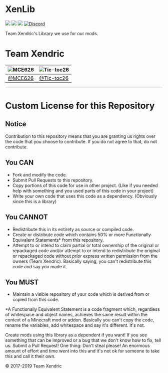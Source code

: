 # XenLib
[![](http://cf.way2muchnoise.eu/versions/xenlib_all.svg)](https://minecraft.curseforge.com/projects/xenlib)
[![](http://cf.way2muchnoise.eu/versions/Latest%20MC%20Version_xenlib_latest.svg)](https://minecraft.curseforge.com/projects/xenlib)
[![](http://cf.way2muchnoise.eu/short_xenlib_downloads.svg)](https://minecraft.curseforge.com/projects/xenlib)
[![Discord](https://img.shields.io/discord/174514721158856704.svg?logo=discord&colorB=7289DA)](http://discord.gg/XyjNtY2)

Team Xendric's Library we use for our mods.

# Team Xendric
|![MCE626](https://avatars1.githubusercontent.com/u/3208225?s=150) | ![Tic-toc26](https://avatars1.githubusercontent.com/u/8044082?s=150)
|:---:|:---:
| [@MCE626](https://github.com/MCE626) | [@Tic-toc26](https://github.com/Tic-toc26)

------
# Custom License for this Repository
## Notice
Contribution to this repository means that you are granting us rights over the code that you choose to contribute. If you do not agree to that, do not contribute.

## You CAN
- Fork and modify the code.
- Submit Pull Requests to this repository.
- Copy portions of this code for use in other project. (Like if you needed help with something and you used parts of this code in your project)
- Write your own code that uses this code as a dependency. (Obviously since this is a library)

## You CANNOT
- Redistribute this in its entirety as source or compiled code.
- Create or distribute code which contains 50% or more Functionally Equivalent Statements* from this repository.
- Attempt to or intend to claim partial or total ownership of the original or repackaged code and/or attempt to or intend to redistribute the original or repackaged code without prior express written permission from the owners (Team Xendric). Basically saying, you can't redistribute this code and say you made it.

## You MUST
- Maintain a visible repository of your code which is derived from or copied from this code.

*A Functionally Equivalent Statement is a code fragment which, regardless of whitespace and object names, achieves the same result within the context of a Minecraft mod or addon. Basically you can't copy the code, rename the variables, add whitespace and say it's different. It's not.

Create mods using this library as a dependent if you want! If you see something that can be improved or a bug that we don't know how to fix, tell us. Submit a Pull Request! One thing: Don't steal please! An enormous amount of effort and time went into this and it's not ok for someone to take this and call it their own.

© 2017-2019 Team Xendric
